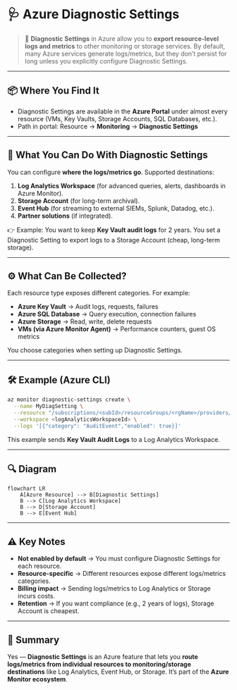 # 🩺 Azure Diagnostic Settings

> 📖 **Diagnostic Settings** in Azure allow you to **export resource-level logs and metrics** to other monitoring or storage services. By default, many Azure services generate logs/metrics, but they don’t persist for long unless you explicitly configure Diagnostic Settings.

---

## 📦 Where You Find It

- Diagnostic Settings are available in the **Azure Portal** under almost every resource (VMs, Key Vaults, Storage Accounts, SQL Databases, etc.).
- Path in portal:
  Resource → **Monitoring** → **Diagnostic Settings**

---

## 🎯 What You Can Do With Diagnostic Settings

You can configure **where the logs/metrics go**. Supported destinations:

1. **Log Analytics Workspace** (for advanced queries, alerts, dashboards in Azure Monitor).
2. **Storage Account** (for long-term archival).
3. **Event Hub** (for streaming to external SIEMs, Splunk, Datadog, etc.).
4. **Partner solutions** (if integrated).

👉 Example: You want to keep **Key Vault audit logs** for 2 years. You set a Diagnostic Setting to export logs to a Storage Account (cheap, long-term storage).

---

## ⚙️ What Can Be Collected?

Each resource type exposes different categories. For example:

- **Azure Key Vault** → Audit logs, requests, failures
- **Azure SQL Database** → Query execution, connection failures
- **Azure Storage** → Read, write, delete requests
- **VMs (via Azure Monitor Agent)** → Performance counters, guest OS metrics

You choose categories when setting up Diagnostic Settings.

---

## 🛠️ Example (Azure CLI)

```bash
az monitor diagnostic-settings create \
  --name MyDiagSetting \
  --resource "/subscriptions/<subId>/resourceGroups/<rgName>/providers/Microsoft.KeyVault/vaults/<vaultName>" \
  --workspace <logAnalyticsWorkspaceId> \
  --logs '[{"category": "AuditEvent","enabled": true}]'
```

This example sends **Key Vault Audit Logs** to a Log Analytics Workspace.

---

## 🔍 Diagram

```mermaid
flowchart LR
    A[Azure Resource] --> B[Diagnostic Settings]
    B --> C[Log Analytics Workspace]
    B --> D[Storage Account]
    B --> E[Event Hub]
```

---

## ⚠️ Key Notes

- **Not enabled by default** → You must configure Diagnostic Settings for each resource.
- **Resource-specific** → Different resources expose different logs/metrics categories.
- **Billing impact** → Sending logs/metrics to Log Analytics or Storage incurs costs.
- **Retention** → If you want compliance (e.g., 2 years of logs), Storage Account is cheapest.

---

## 🏁 **Summary**

Yes — **Diagnostic Settings** is an Azure feature that lets you **route logs/metrics from individual resources to monitoring/storage destinations** like Log Analytics, Event Hub, or Storage. It’s part of the **Azure Monitor ecosystem**.
